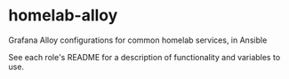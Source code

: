 # homelab-alloy

Grafana Alloy configurations for common homelab services, in Ansible

See each role's README for a description of functionality and variables to use.